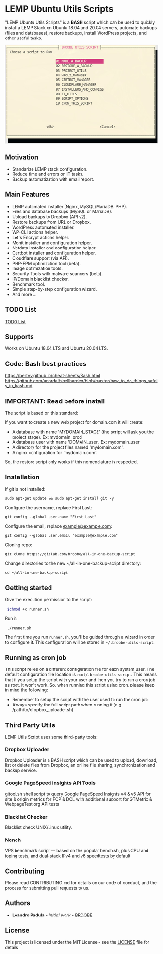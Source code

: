 # LEMP Ubuntu Utils Scripts

"LEMP Ubuntu Utils Scripts" is a **BASH** script which can be used to quickly install a LEMP Stack on Ubuntu 18.04 and 20.04 servers, automate backups (files and databases), restore backups, install WordPress projects, and other useful tasks.

![ScreenShot](./screenshot.jpg)

## Motivation

* Standarize LEMP stack configuration.
* Reduce time and errors on IT tasks.
* Backup automatization with email report.

## Main Features

* LEMP automated installer (Nginx, MySQL/MariaDB, PHP).
* Files and database backups (MySQL or MariaDB).
* Upload backups to Dropbox (API v2).
* Restore backups from URL or Dropbox.
* WordPress automated installer.
* WP-CLI actions helper.
* Let's Encrypt actions helper.
* Monit installer and configuration helper.
* Netdata installer and configuration helper.
* Certbot installer and configuration helper.
* Cloudflare support (via API).
* PHP-FPM optimization tool (beta).
* Image optimization tools.
* Security Tools with malware scanners (beta).
* IP/Domain blacklist checker.
* Benchmark tool.
* Simple step-by-step configuration wizard.
* And more ...

## TODO List
[TODO List](./TODO.md)

## Supports

Works on Ubuntu 18.04 LTS and Ubuntu 20.04 LTS.

## Code: Bash best practices

https://bertvv.github.io/cheat-sheets/Bash.html
https://github.com/anordal/shellharden/blob/master/how_to_do_things_safely_in_bash.md

## IMPORTANT: Read before install

The script is based on this standard:

If you want to create a new web project for domain.com it will create:
* A database with name 'MYDOMAIN_STAGE' (the script will ask you the project stage). Ex: mydomain_prod
* A database user with name 'DOMAIN_user'. Ex: mydomain_user
* A directory for the project files named 'mydomain.com'.
* A nginx configuration for 'mydomain.com'.

So, the restore script only works if this nomenclature is respected.

## Installation

If git is not installed:

```
sudo apt-get update && sudo apt-get install git -y
```

Configure the username, replace First Last:

```
git config --global user.name "First Last"
```

Configure the email, replace example@example.com:

```
git config --global user.email "example@example.com"
```

Cloning repo:

```
git clone https://gitlab.com/broobe/all-in-one-backup-script
```

Change directories to the new ~/all-in-one-backup-script directory:

```
cd ~/all-in-one-backup-script
```

## Getting started

Give the execution permission to the script:

```bash
 $chmod +x runner.sh
```

Run it:

```bash
 ./runner.sh
```

The first time you run `runner.sh`, you'll be guided through a wizard in order to configure it. This configuration will be stored in `~/.broobe-utils-script`.

## Running as cron job
This script relies on a different configuration file for each system user. The default configuration file location is `root/.broobe-utils-script`.
This means that if you setup the script with your user and then you try to run a cron job as root, it won't work.
So, when running this script using cron, please keep in mind the following:
* Remember to setup the script with the user used to run the cron job
* Always specify the full script path when running it (e.g.  /path/to/dropbox_uploader.sh)

## Third Party Utils

LEMP Utils Script uses some third-party tools:

### Dropbox Uploader

Dropbox Uploader is a BASH script which can be used to upload, download, list or delete files from Dropbox, an online file sharing, synchronization and backup service.

### Google PageSpeed Insights API Tools

gitool.sh shell script to query Google PageSpeed Insights v4 & v5 API for site & origin metrics for FCP & DCL with additional support for GTMetrix & WebpageTest.org API tests

### Blacklist Checker

Blacklist check UNIX/Linux utility.

### Nench

VPS benchmark script — based on the popular bench.sh, plus CPU and ioping tests, and dual-stack IPv4 and v6 speedtests by default

## Contributing
Please read CONTRIBUTING.md for details on our code of conduct, and the process for submitting pull requests to us.

## Authors
* **Leandro Padula** - *Initial work* - [BROOBE](https://www.broobe.com)

## License
This project is licensed under the MIT License - see the [LICENSE](./LICENSE) file for details